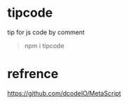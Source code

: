 # tipcode
tip for js code by comment

> npm i tipcode

# refrence
https://github.com/dcodeIO/MetaScript